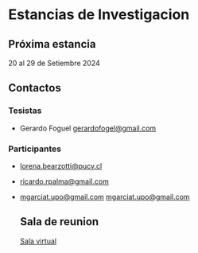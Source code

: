 # Estancias de Investigacion

## Próxima estancia

20 al 29 de Setiembre 2024

## Contactos

### Tesistas

* Gerardo Foguel <gerardofogel@gmail.com>

### Participantes
* <lorena.bearzotti@pucv.cl>
* <ricardo.rpalma@gmail.com>
* <mgarciat.upo@gmail.com> <mgarciat.upo@gmail.com>

  ## Sala de reunion

  [Sala virtual](https://demo.bigbluebutton.org/rooms/8mo-xx6-k04-pqz/join)
